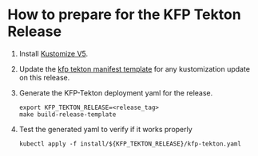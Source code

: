 # How to prepare for the KFP Tekton Release

1. Install [Kustomize V5](https://github.com/kubernetes-sigs/kustomize/releases/tag/kustomize%2Fv5.0.0).

2. Update the [kfp tekton manifest template](/manifests/kustomize/env/kfp-template) for any kustomization update on this release.

3. Generate the KFP-Tekton deployment yaml for the release.
    ```shell
    export KFP_TEKTON_RELEASE=<release_tag>
    make build-release-template
    ```

4. Test the generated yaml to verify if it works properly
    ```shell
    kubectl apply -f install/${KFP_TEKTON_RELEASE}/kfp-tekton.yaml
    ```
